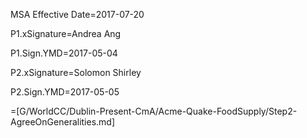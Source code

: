 MSA Effective Date=2017-07-20

P1.xSignature=Andrea Ang

P1.Sign.YMD=2017-05-04

P2.xSignature=Solomon Shirley

P2.Sign.YMD=2017-05-05

=[G/WorldCC/Dublin-Present-CmA/Acme-Quake-FoodSupply/Step2-AgreeOnGeneralities.md]